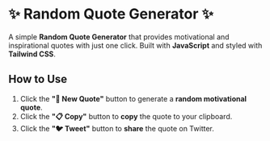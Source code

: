 # ✨ Random Quote Generator ✨

A simple **Random Quote Generator** that provides motivational and inspirational quotes with just one click. Built with **JavaScript** and styled with **Tailwind CSS**.

##  How to Use

1. Click the **"🎲 New Quote"** button to generate a **random motivational quote**.  
2. Click the **"📋 Copy"** button to **copy** the quote to your clipboard.  
3. Click the **"🐦 Tweet"** button to **share** the quote on Twitter.
